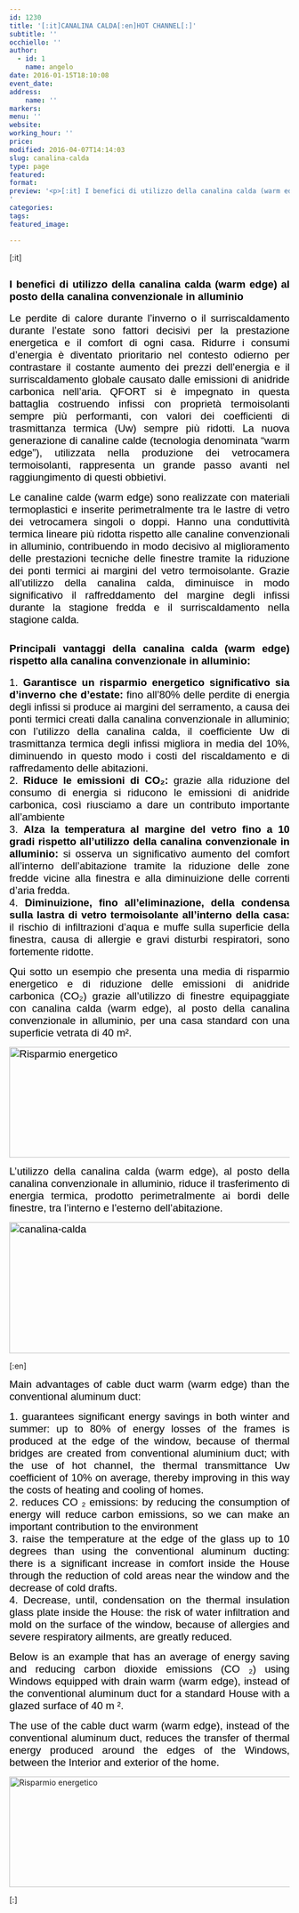 ```yaml
---
id: 1230
title: '[:it]CANALINA CALDA[:en]HOT CHANNEL[:]'
subtitle: ''
occhiello: ''
author:
  - id: 1
    name: angelo
date: 2016-01-15T18:10:08
event_date: 
address:
    name: ''
markers:
menu: ''
website: 
working_hour: ''
price: 
modified: 2016-04-07T14:14:03
slug: canalina-calda
type: page
featured: 
format: 
preview: '<p>[:it] I benefici di utilizzo della canalina calda (warm edge) al posto della canalina convenzionale in alluminio Le perdite di &hellip;</p>
'
categories: 
tags: 
featured_image: 

---
```


<p>[:it]</p>
<h2 style="text-align: justify;"><span style="font-size: 14pt; color: #000000; font-family: 'comic sans ms', sans-serif;">I benefici di utilizzo della canalina calda (warm edge) al posto della canalina convenzionale in alluminio</span></h2>
<p style="text-align: justify;"><span style="font-size: 14pt; color: #000000; font-family: 'comic sans ms', sans-serif;">Le perdite di calore durante l’inverno o il surriscaldamento durante l’estate sono fattori decisivi per la prestazione energetica e il comfort di ogni casa. Ridurre i consumi d’energia è diventato prioritario nel contesto odierno per contrastare il costante aumento dei prezzi dell’energia e il surriscaldamento globale causato dalle emissioni di anidride carbonica nell’aria. QFORT si è impegnato in questa battaglia costruendo infissi con proprietà termoisolanti sempre più performanti, con valori dei coefficienti di trasmittanza termica (Uw) sempre più ridotti. La nuova generazione di canaline calde (tecnologia denominata “warm edge”), utilizzata nella produzione dei vetrocamera termoisolanti, rappresenta un grande passo avanti nel raggiungimento di questi obbietivi.</span></p>
<p style="text-align: justify;"><span style="font-size: 14pt; color: #000000; font-family: 'comic sans ms', sans-serif;">Le canaline calde (warm edge) sono realizzate con materiali termoplastici e inserite perimetralmente tra le lastre di vetro dei vetrocamera singoli o doppi. Hanno una conduttività termica lineare più ridotta rispetto alle canaline convenzionali in alluminio, contribuendo in modo decisivo al miglioramento delle prestazioni tecniche delle finestre tramite la riduzione dei ponti termici ai margini del vetro termoisolante. Grazie all’utilizzo della canalina calda, diminuisce in modo significativo il raffreddamento del margine degli infissi durante la stagione fredda e il surriscaldamento nella stagione calda.</span></p>
<h2 style="text-align: justify;"><span style="font-size: 14pt; color: #000000; font-family: 'comic sans ms', sans-serif;">Principali vantaggi della canalina calda (warm edge) rispetto alla canalina convenzionale in alluminio:</span></h2>
<p style="text-align: justify;"><span style="font-size: 14pt; color: #000000; font-family: 'comic sans ms', sans-serif;">1. <strong>Garantisce un risparmio energetico significativo sia d’inverno che d’estate:</strong> fino all’80% delle perdite di energia degli infissi si produce ai margini del serramento, a causa dei ponti termici creati dalla canalina convenzionale in alluminio; con l’utilizzo della canalina calda, il coefficiente Uw di trasmittanza termica degli infissi migliora in media del 10%, diminuendo in questo modo i costi del riscaldamento e di raffredamento delle abitazioni.</span><br />
<span style="font-size: 14pt; color: #000000; font-family: 'comic sans ms', sans-serif;"> 2. <strong>Riduce le emissioni di CO₂:</strong> grazie alla riduzione del consumo di energia si riducono le emissioni di anidride carbonica, così riusciamo a dare un contributo importante all’ambiente</span><br />
<span style="font-size: 14pt; color: #000000; font-family: 'comic sans ms', sans-serif;"> 3. <strong>Alza la temperatura al margine del vetro fino a 10 gradi rispetto all’utilizzo della canalina convenzionale in alluminio:</strong> si osserva un significativo aumento del comfort all’interno dell’abitazione tramite la riduzione delle zone fredde vicine alla finestra e alla diminuizione delle correnti d’aria fredda.</span><br />
<span style="font-size: 14pt; color: #000000; font-family: 'comic sans ms', sans-serif;"> 4. <strong>Diminuizione, fino all’eliminazione, della condensa sulla lastra di vetro termoisolante all’interno della casa:</strong> il rischio di infiltrazioni d’aqua e muffe sulla superficie della finestra, causa di allergie e gravi disturbi respiratori, sono fortemente ridotte.</span></p>
<p style="text-align: justify;"><span style="font-size: 14pt; color: #000000; font-family: 'comic sans ms', sans-serif;">Qui sotto un esempio che presenta una media di risparmio energetico e di riduzione delle emissioni di anidride carbonica (CO₂) grazie all’utilizzo di finestre equipaggiate con canalina calda (warm edge), al posto della canalina convenzionale in alluminio, per una casa standard con una superficie vetrata di 40 m².</span></p>
<p style="text-align: justify;"><span style="font-size: 14pt; color: #000000; font-family: 'comic sans ms', sans-serif;"><img decoding="async" loading="lazy" class=" size-full wp-image-983 alignleft" title="Risparmio energetico" src="http://qfort.it/wp-content/uploads/risparmio-energetico.jpg" srcset="http://qfort.it/wp-content/uploads/risparmio-energetico-300x85.jpg 300w, http://qfort.it/wp-content/uploads/risparmio-energetico.jpg 702w" alt="Risparmio energetico" width="702" height="199" /></span></p>
<p style="text-align: justify;"><span style="font-size: 14pt; color: #000000; font-family: 'comic sans ms', sans-serif;">L’utilizzo della canalina calda (warm edge), al posto della canalina convenzionale in alluminio, riduce il trasferimento di energia termica, prodotto perimetralmente ai bordi delle finestre, tra l’interno e l’esterno dell’abitazione.</span></p>
<p style="text-align: justify;"><span style="font-size: 14pt; color: #000000; font-family: 'comic sans ms', sans-serif;"><img decoding="async" loading="lazy" class="size-full wp-image-1153" src="http://qfort.it/wp-content/uploads/canalina-calda.jpg" srcset="http://qfort.it/wp-content/uploads/canalina-calda-300x101.jpg 300w, http://qfort.it/wp-content/uploads/canalina-calda.jpg 700w" alt="canalina-calda" width="700" height="236" /></span></p>
<p>[:en]</p>
<p style="text-align: justify;"><span style="font-family: 'comic sans ms', sans-serif; font-size: 14pt; color: #000000;">Main advantages of cable duct warm (warm edge) than the conventional aluminum duct:</span></p>
<p style="text-align: justify;"><span style="font-family: 'comic sans ms', sans-serif; font-size: 14pt; color: #000000;">1. guarantees significant energy savings in both winter and summer: up to 80% of energy losses of the frames is produced at the edge of the window, because of thermal bridges are created from conventional aluminium duct; with the use of hot channel, the thermal transmittance Uw coefficient of 10% on average, thereby improving in this way the costs of heating and cooling of homes.</span><br />
<span style="font-family: 'comic sans ms', sans-serif; font-size: 14pt; color: #000000;">2. reduces CO ₂ emissions: by reducing the consumption of energy will reduce carbon emissions, so we can make an important contribution to the environment</span><br />
<span style="font-family: 'comic sans ms', sans-serif; font-size: 14pt; color: #000000;">3. raise the temperature at the edge of the glass up to 10 degrees than using the conventional aluminum ducting: there is a significant increase in comfort inside the House through the reduction of cold areas near the window and the decrease of cold drafts.</span><br />
<span style="font-family: 'comic sans ms', sans-serif; font-size: 14pt; color: #000000;">4. Decrease, until, condensation on the thermal insulation glass plate inside the House: the risk of water infiltration and mold on the surface of the window, because of allergies and severe respiratory ailments, are greatly reduced.</span></p>
<p style="text-align: justify;"><span style="font-family: 'comic sans ms', sans-serif; font-size: 14pt; color: #000000;">Below is an example that has an average of energy saving and reducing carbon dioxide emissions (CO ₂) using Windows equipped with drain warm (warm edge), instead of the conventional aluminum duct for a standard House with a glazed surface of 40 m ².</span></p>
<p style="text-align: justify;"><span style="font-family: 'comic sans ms', sans-serif; font-size: 14pt; color: #000000;">The use of the cable duct warm (warm edge), instead of the conventional aluminum duct, reduces the transfer of thermal energy produced around the edges of the Windows, between the Interior and exterior of the home.</span></p>
<p style="text-align: justify;"><img decoding="async" loading="lazy" class=" size-full wp-image-983 alignleft" title="Risparmio energetico" src="http://qfort.it/wp-content/uploads/risparmio-energetico.jpg" srcset="http://qfort.it/wp-content/uploads/risparmio-energetico-300x85.jpg 300w, http://qfort.it/wp-content/uploads/risparmio-energetico.jpg 702w" alt="Risparmio energetico" width="702" height="199" /></p>
<p>[:]</p>

